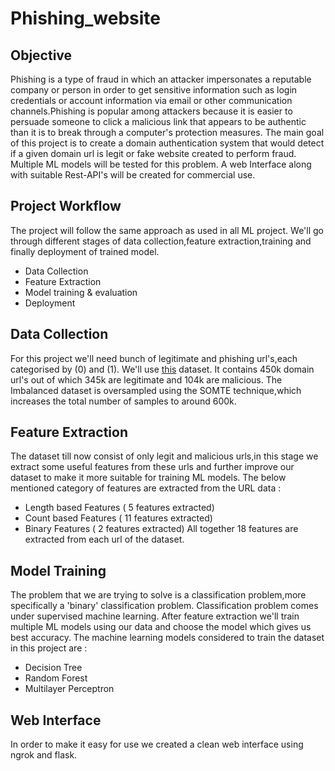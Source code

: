 # Phishing_website

## Objective
Phishing is a type of fraud in which an attacker impersonates a reputable company or person in order to get sensitive information such as login credentials or account information via email or other communication channels.Phishing is popular among attackers because it is easier to persuade someone to click a malicious link that appears to be authentic than it is to break through a computer's protection measures.
The main goal of this project is  to create a domain authentication system that would detect if a given domain url is legit or fake website created to perform fraud. Multiple ML models will be tested for this problem. A web Interface along with suitable Rest-API's will be created for commercial use.

## Project Workflow
The project will follow the same approach as used in all ML project. We'll go through different stages of data collection,feature extraction,training and finally deployment of trained model.
- Data Collection
- Feature Extraction
- Model training & evaluation
- Deployment

## Data Collection
For this project we'll need bunch of legitimate and phishing url's,each categorised by (0) and (1). We'll use [this](https://www.kaggle.com/siddharthkumar25/malicious-and-benign-urls) dataset.
It contains 450k domain url's out of which 345k are legitimate and 104k are malicious. The Imbalanced dataset is oversampled using the SOMTE technique,which increases the total number of samples to around 600k.

## Feature Extraction
The dataset till now consist of only legit and malicious urls,in this stage we extract some useful features from these urls and further improve our dataset to make it more suitable for training ML models.
The below mentioned category of features are extracted from the URL data :
- Length based Features ( 5 features extracted)
- Count based Features ( 11 features extracted)
- Binary Features  ( 2 features extracted)
 All together 18 features are extracted from each url of the dataset.

## Model Training
The problem that we are trying to solve is a classification problem,more specifically a 'binary' classification problem. Classification problem comes under supervised machine learning. After feature extraction we'll train multiple ML models using our data and choose the model which gives us best accuracy.
The machine learning models considered to train the dataset in this project are :
- Decision Tree
- Random Forest
- Multilayer Perceptron

## Web Interface
In order to make it easy for use we created a clean web interface using ngrok and flask.

